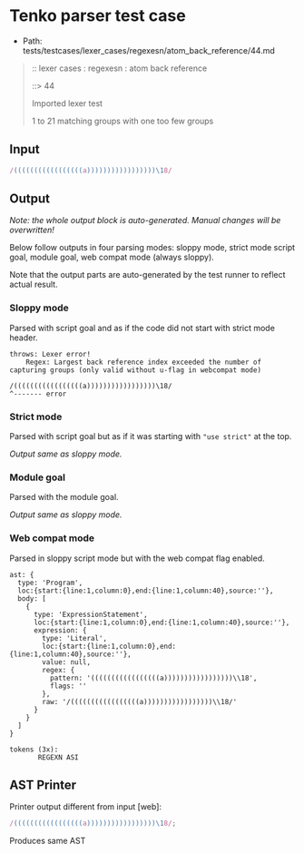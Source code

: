 # Tenko parser test case

- Path: tests/testcases/lexer_cases/regexesn/atom_back_reference/44.md

> :: lexer cases : regexesn : atom back reference
>
> ::> 44
>
> Imported lexer test
>
> 1 to 21 matching groups with one too few groups

## Input

`````js
/(((((((((((((((((a)))))))))))))))))\18/
`````

## Output

_Note: the whole output block is auto-generated. Manual changes will be overwritten!_

Below follow outputs in four parsing modes: sloppy mode, strict mode script goal, module goal, web compat mode (always sloppy).

Note that the output parts are auto-generated by the test runner to reflect actual result.

### Sloppy mode

Parsed with script goal and as if the code did not start with strict mode header.

`````
throws: Lexer error!
    Regex: Largest back reference index exceeded the number of capturing groups (only valid without u-flag in webcompat mode)

/(((((((((((((((((a)))))))))))))))))\18/
^------- error
`````

### Strict mode

Parsed with script goal but as if it was starting with `"use strict"` at the top.

_Output same as sloppy mode._

### Module goal

Parsed with the module goal.

_Output same as sloppy mode._

### Web compat mode

Parsed in sloppy script mode but with the web compat flag enabled.

`````
ast: {
  type: 'Program',
  loc:{start:{line:1,column:0},end:{line:1,column:40},source:''},
  body: [
    {
      type: 'ExpressionStatement',
      loc:{start:{line:1,column:0},end:{line:1,column:40},source:''},
      expression: {
        type: 'Literal',
        loc:{start:{line:1,column:0},end:{line:1,column:40},source:''},
        value: null,
        regex: {
          pattern: '(((((((((((((((((a)))))))))))))))))\\18',
          flags: ''
        },
        raw: '/(((((((((((((((((a)))))))))))))))))\\18/'
      }
    }
  ]
}

tokens (3x):
       REGEXN ASI
`````


## AST Printer

Printer output different from input [web]:

````js
/(((((((((((((((((a)))))))))))))))))\18/;
````

Produces same AST
